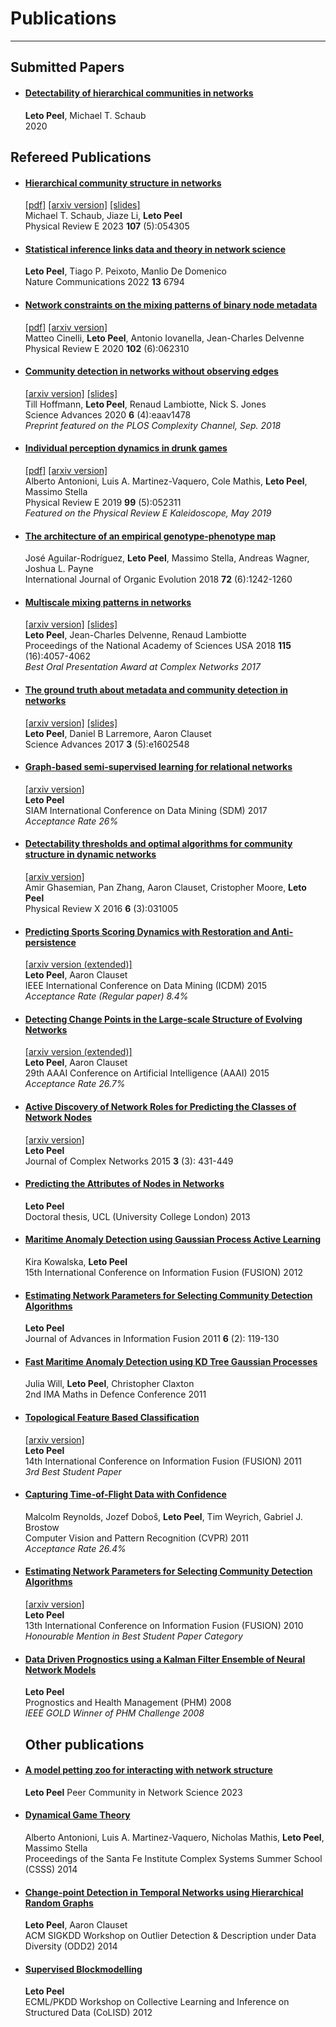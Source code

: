# Publications
---

## Submitted Papers
- #### [**Detectability of hierarchical communities in networks**](https://arxiv.org/pdf/2009.07525.pdf)  
    **Leto Peel**, Michael T. Schaub  
    2020  

## Refereed Publications
- #### [**Hierarchical community structure in networks**](https://doi.org/10.1103/PhysRevE.107.054305)  
    [[pdf]](https://piratepeel.github.io/old/pubs/PhysRevE.107.054305.pdf) [[arxiv version]](https://arxiv.org/pdf/2009.07196.pdf) [[slides]](https://piratepeel.github.io/old/slides/Hier_ComplexNetworks.pdf)  
    Michael T. Schaub, Jiaze Li, **Leto Peel**  
    Physical Review E 2023 **107** (5):054305
- #### [**Statistical inference links data and theory in network science**](https://doi.org/10.1038/s41467-022-34267-9)  
    **Leto Peel**, Tiago P. Peixoto, Manlio De Domenico  
    Nature Communications 2022 **13** 6794
- #### [**Network constraints on the mixing patterns of binary node metadata**](https://doi.org/10.1103/PhysRevE.102.062310)  
    [[pdf]](https://piratepeel.github.io/old/pubs/PhysRevE.102.062310.pdf) [[arxiv version]](https://arxiv.org/pdf/1908.04588.pdf)  
    Matteo Cinelli, **Leto Peel**, Antonio Iovanella, Jean-Charles Delvenne  
    Physical Review E 2020 **102** (6):062310
- #### [**Community detection in networks without observing edges**](https://doi.org/10.1126/sciadv.aav1478)  
    [[arxiv version]](https://arxiv.org/pdf/1808.06079.pdf) [[slides]](https://piratepeel.github.io/old/slides/CCS_community_unobserved_2018.pdf)  
    Till Hoffmann, **Leto Peel**, Renaud Lambiotte, Nick S. Jones  
    Science Advances 2020 **6** (4):eaav1478  
    *Preprint featured on the PLOS Complexity Channel, Sep. 2018*
- #### [**Individual perception dynamics in drunk games**](https://doi.org/10.1103/PhysRevE.99.052311)  
    [[pdf]](https://piratepeel.github.io/old/pubs/PhysRevE.99.052311.pdf) [[arxiv version]](https://arxiv.org/pdf/1807.08635)  
    Alberto Antonioni, Luis A. Martinez-Vaquero, Cole Mathis, **Leto Peel**, Massimo Stella  
    Physical Review E 2019 **99** (5):052311  
    *Featured on the Physical Review E Kaleidoscope, May 2019*
- #### [**The architecture of an empirical genotype-phenotype map**](https://onlinelibrary.wiley.com/doi/epdf/10.1111/evo.13487)  
    José Aguilar-Rodríguez, **Leto Peel**, Massimo Stella, Andreas Wagner, Joshua L. Payne  
    International Journal of Organic Evolution 2018 **72** (6):1242-1260
- #### [**Multiscale mixing patterns in networks**](https://doi.org/10.1073/pnas.1713019115)  
    [[arxiv version]](https://arxiv.org/pdf/1708.01236.pdf) [[slides]](https://piratepeel.github.io/old/slides/Multiscale_mixing_Complex_Networks.pdf)  
    **Leto Peel**, Jean-Charles Delvenne, Renaud Lambiotte  
    Proceedings of the National Academy of Sciences USA 2018 **115** (16):4057-4062  
    *Best Oral Presentation Award at Complex Networks 2017*
- #### [**The ground truth about metadata and community detection in networks**](http://advances.sciencemag.org/content/3/5/e1602548)  
    [[arxiv version]](http://arxiv.org/pdf/1608.05878.pdf) [[slides]](https://piratepeel.github.io/old/slides/groundtruth_presentation.pdf)  
    **Leto Peel**, Daniel B Larremore, Aaron Clauset  
    Science Advances 2017 **3** (5):e1602548
- #### [**Graph-based semi-supervised learning for relational networks**](https://doi.org/10.1137/1.9781611974973.49)  
    [[arxiv version]](https://arxiv.org/pdf/1612.05001.pdf)  
    **Leto Peel**  
    SIAM International Conference on Data Mining (SDM) 2017  
    *Acceptance Rate 26%*
- #### [**Detectability thresholds and optimal algorithms for community structure in dynamic networks**](http://link.aps.org/doi/10.1103/PhysRevX.6.031005)
    [[arxiv version]](http://arxiv.org/pdf/1506.06179.pdf)  
    Amir Ghasemian, Pan Zhang, Aaron Clauset, Cristopher Moore, **Leto Peel**  
    Physical Review X 2016 **6** (3):031005
- #### [**Predicting Sports Scoring Dynamics with Restoration and Anti-persistence**](http://doi.ieeecomputersociety.org/10.1109/ICDM.2015.26)  
    [[arxiv version (extended)]](http://arxiv.org/pdf/1504.05872.pdf)  
    **Leto Peel**, Aaron Clauset  
    IEEE International Conference on Data Mining (ICDM) 2015  
    *Acceptance Rate (Regular paper) 8.4%*
- #### [**Detecting Change Points in the Large-scale Structure of Evolving Networks**](http://www.aaai.org/ocs/index.php/AAAI/AAAI15/paper/view/9485)  
    [[arxiv version (extended)]](http://arxiv.org/pdf/1403.0989.pdf)  
    **Leto Peel**, Aaron Clauset  
    29th AAAI Conference on Artificial Intelligence (AAAI) 2015  
    *Acceptance Rate 26.7%*
- #### [**Active Discovery of Network Roles for Predicting the Classes of Network Nodes**](http://academic.oup.com/comnet/article/3/3/431/381805/Active-discovery-of-network-roles-for-predicting?guestAccessKey=ce134b3b-e082-4fd3-be48-491fdf362624)  
    [[arxiv version]](http://arxiv.org/pdf/1312.7258.pdf)  
    **Leto Peel**  
    Journal of Complex Networks 2015 **3** (3): 431-449
- #### [**Predicting the Attributes of Nodes in Networks**](http://discovery.ucl.ac.uk/1407929/)  
    **Leto Peel**  
    Doctoral thesis, UCL (University College London) 2013
- #### [**Maritime Anomaly Detection using Gaussian Process Active Learning**](http://ieeexplore.ieee.org/xpl/articleDetails.jsp?arnumber=6289940)  
    Kira Kowalska, **Leto Peel**  
    15th International Conference on Information Fusion (FUSION) 2012
- #### [**Estimating Network Parameters for Selecting Community Detection Algorithms**](http://isif.org/journal/6/2/1557-6418)  
    **Leto Peel**  
    Journal of Advances in Information Fusion 2011 **6** (2): 119-130
- #### [**Fast Maritime Anomaly Detection using KD Tree Gaussian Processes**](https://piratepeel.github.io/old/pubs/FastMaritimeAnomalyDetect.pdf)  
    Julia Will, **Leto Peel**, Christopher Claxton  
    2nd IMA Maths in Defence Conference 2011
- #### [**Topological Feature Based Classification**](http://ieeexplore.ieee.org/xpl/articleDetails.jsp?arnumber=5977581)  
    [[arxiv version]](http://arxiv.org/pdf/1110.4285.pdf)  
    **Leto Peel**  
    14th International Conference on Information Fusion (FUSION) 2011  
    *3rd Best Student Paper*
- #### [**Capturing Time-of-Flight Data with Confidence**](http://dx.doi.org/10.1109/CVPR.2011.5995550)  
    Malcolm Reynolds, Jozef Doboš, **Leto Peel**, Tim Weyrich, Gabriel J. Brostow  
    Computer Vision and Pattern Recognition (CVPR) 2011  
    *Acceptance Rate 26.4%*
- #### [**Estimating Network Parameters for Selecting Community Detection Algorithms**](http://dx.doi.org/10.1109/ICIF.2010.5712065)  
    [[arxiv version]](http://arxiv.org/pdf/1010.5377.pdf)  
    **Leto Peel**  
    13th International Conference on Information Fusion (FUSION) 2010  
    *Honourable Mention in Best Student Paper Category*
- #### [**Data Driven Prognostics using a Kalman Filter Ensemble of Neural Network Models**](http://dx.doi.org/10.1109/PHM.2008.4711423)  
    **Leto Peel**  
    Prognostics and Health Management (PHM) 2008  
    *IEEE GOLD Winner of PHM Challenge 2008*

  ## Other publications
- #### [**A model petting zoo for interacting with network structure**](https://doi.org/10.24072/pci.networksci.100114)  
    **Leto Peel**
    Peer Community in Network Science 2023
- #### [**Dynamical Game Theory**](http://santafe.edu/media/cms_page_media/598/DrunkGameTheory.pdf)  
    Alberto Antonioni, Luis A. Martinez-Vaquero, Nicholas Mathis, **Leto Peel**, Massimo Stella  
    Proceedings of the Santa Fe Institute Complex Systems Summer School (CSSS) 2014
- #### [**Change-point Detection in Temporal Networks using Hierarchical Random Graphs**](http://outlier-analytics.org/odd14kdd/odd-2014-proceedings.pdf#section*.12)  
    **Leto Peel**, Aaron Clauset  
    ACM SIGKDD Workshop on Outlier Detection & Description under Data Diversity (ODD2) 2014
- #### [**Supervised Blockmodelling**](http://arxiv.org/pdf/1209.5561)  
    **Leto Peel**  
    ECML/PKDD Workshop on Collective Learning and Inference on Structured Data (CoLISD) 2012
